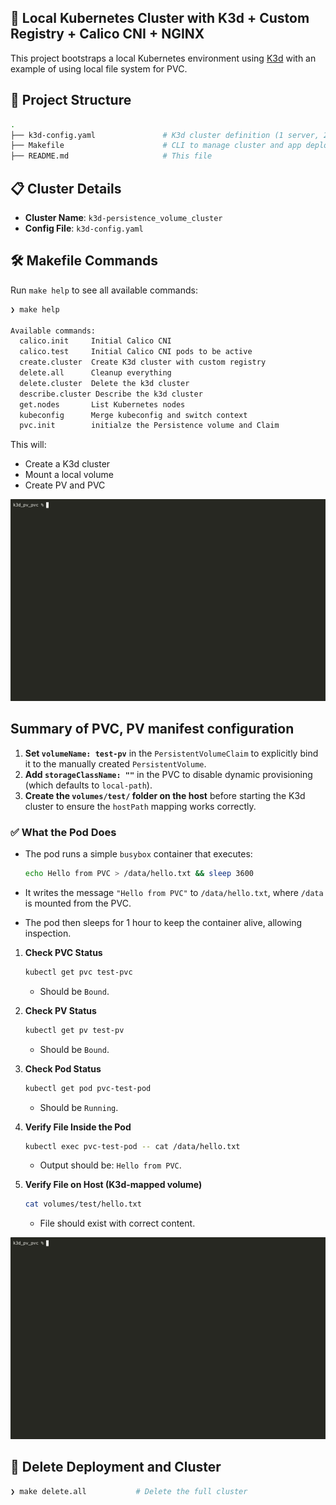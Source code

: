 ## 🚀 Local Kubernetes Cluster with K3d + Custom Registry + Calico CNI + NGINX 

This project bootstraps a local Kubernetes environment using [K3d](https://k3d.io/) with an example of using local file system for PVC.
  

## 📁 Project Structure

```bash
.
├── k3d-config.yaml               # K3d cluster definition (1 server, 2 agents + custom registry)
├── Makefile                      # CLI to manage cluster and app deployment
├── README.md                     # This file
```


## 📋 Cluster Details

* **Cluster Name**: `k3d-persistence_volume_cluster`
* **Config File**: `k3d-config.yaml`


## 🛠️ Makefile Commands

Run `make help` to see all available commands:

```bash
❯ make help

Available commands:
  calico.init     Initial Calico CNI
  calico.test     Initial Calico CNI pods to be active
  create.cluster  Create K3d cluster with custom registry
  delete.all      Cleanup everything
  delete.cluster  Delete the k3d cluster
  describe.cluster Describe the k3d cluster
  get.nodes       List Kubernetes nodes
  kubeconfig      Merge kubeconfig and switch context
  pvc.init        initialze the Persistence volume and Claim

```


This will:

* Create a K3d cluster
* Mount a local volume
* Create PV and PVC

![init](./init_cluster.gif)

## Summary of PVC, PV manifest configuration 


1. **Set `volumeName: test-pv`** in the `PersistentVolumeClaim` to explicitly bind it to the manually created `PersistentVolume`.
2. **Add `storageClassName: ""`** in the PVC to disable dynamic provisioning (which defaults to `local-path`).
3. **Create the `volumes/test/` folder on the host** before starting the K3d cluster to ensure the `hostPath` mapping works correctly.


### ✅ What the Pod Does

* The pod runs a simple `busybox` container that executes:

  ```sh
  echo Hello from PVC > /data/hello.txt && sleep 3600
  ```

* It writes the message `"Hello from PVC"` to `/data/hello.txt`, where `/data` is mounted from the PVC.

* The pod then sleeps for 1 hour to keep the container alive, allowing inspection.

1. **Check PVC Status**

   ```bash
   kubectl get pvc test-pvc
   ```

   - Should be `Bound`.

2. **Check PV Status**

   ```bash
   kubectl get pv test-pv
   ```

   - Should be `Bound`.

3. **Check Pod Status**

   ```bash
   kubectl get pod pvc-test-pod
   ```

   - Should be `Running`.

4. **Verify File Inside the Pod**

   ```bash
   kubectl exec pvc-test-pod -- cat /data/hello.txt
   ```

   - Output should be: `Hello from PVC`.

5. **Verify File on Host (K3d-mapped volume)**

   ```bash
   cat volumes/test/hello.txt
   ```

   - File should exist with correct content.

![verify](./pvc_pod_test.gif)

## 🧹 Delete Deployment and Cluster

```bash
❯ make delete.all           # Delete the full cluster
```
